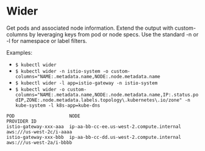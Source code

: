 # Wider
Get pods and associated node information. Extend the output with custom-columns by leveraging keys from pod or node specs. Use the standard -n or -l for namespace or label filters.

Examples:
- `$ kubectl wider`
- `$ kubectl wider -n istio-system -o custom-columns="NAME:.metadata.name,NODE:.node.metadata.name`
- `$ kubectl wider -l app=istio-gateway -n istio-system`
- `$ kubectl wider -o custom-columns="NAME:.metadata.name,NODE:.node.metadata.name,IP:.status.podIP,ZONE:.node.metadata.labels.topology\.kubernetes\.io/zone" -n kube-system -l k8s-app=kube-dns`

```
POD                    NODE                                        PROVIDER ID
istio-gateway-xxx-aaa  ip-aa-bb-cc-ee.us-west-2.compute.internal   aws:///us-west-2c/i-aaaa
istio-gateway-xxx-bbb  ip-aa-bb-cc-dd.us-west-2.compute.internal   aws:///us-west-2a/i-bbbb
```
